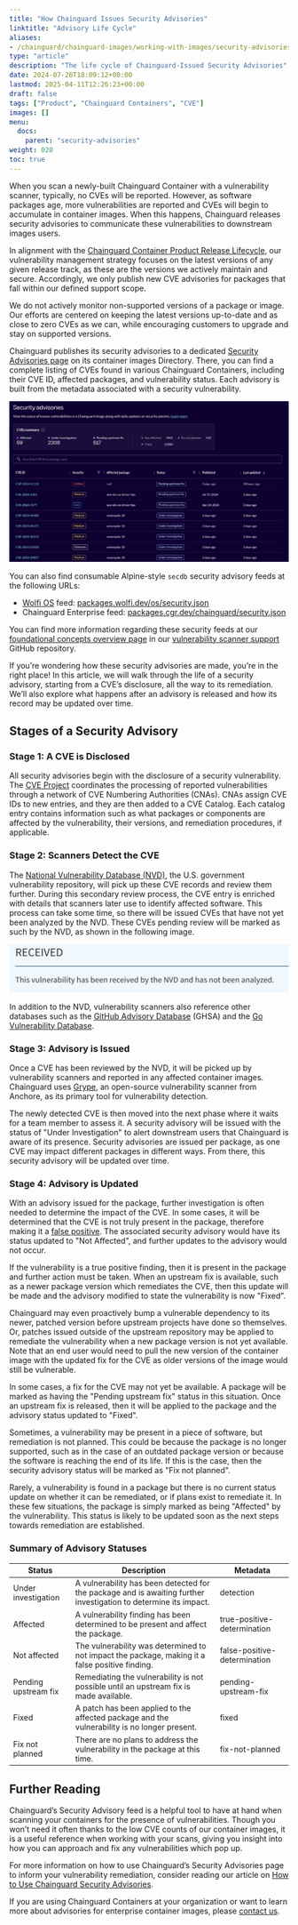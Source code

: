 ```yaml
---
title: "How Chainguard Issues Security Advisories"
linktitle: "Advisory Life Cycle"
aliases:
- /chainguard/chainguard-images/working-with-images/security-advisories/how-chainguard-issues/
type: "article"
description: "The life cycle of Chainguard-Issued Security Advisories"
date: 2024-07-26T18:09:12+00:00
lastmod: 2025-04-11T12:26:23+00:00
draft: false
tags: ["Product", "Chainguard Containers", "CVE"]
images: []
menu:
  docs:
    parent: "security-advisories"
weight: 020
toc: true
---
```


When you scan a newly-built Chainguard Container with a vulnerability scanner, typically, no CVEs will be reported. However, as software packages age, more vulnerabilities are reported and CVEs will begin to accumulate in container images. When this happens, Chainguard releases security advisories to communicate these vulnerabilities to downstream images users.

In alignment with the [Chainguard Container Product Release Lifecycle](/chainguard/chainguard-images/about/versions/#what-chainguard-supports-and-maintains-for-chainguard-containers), our vulnerability management strategy focuses on the latest versions of any given release track, as these are the versions we actively maintain and secure. Accordingly, we only publish new CVE advisories for packages that fall within our defined support scope.

We do not actively monitor non-supported versions of a package or image. Our efforts are centered on keeping the latest versions up-to-date and as close to zero CVEs as we can, while encouraging customers to upgrade and stay on supported versions.

Chainguard publishes its security advisories to a dedicated [Security Advisories page](https://images.chainguard.dev/security/?utm_source=cg-academy&utm_medium=referral&utm_campaign=dev-enablement&utm_content=edu-content-chainguard-chainguard-images-working-with-images-security-advisories-how-chainguard-issues) on its container images Directory. There, you can find a complete listing of CVEs found in various Chainguard Containers, including their CVE ID, affected packages, and vulnerability status. Each advisory is built from the metadata associated with a security vulnerability.

![Snapshot of the Chainguard Security Advisories Page](advisories-page.png)


You can also find consumable Alpine-style `secdb` security advisory feeds at the following URLs:

- [Wolfi OS](https://github.com/wolfi-dev/os) feed: [packages.wolfi.dev/os/security.json](https://packages.wolfi.dev/os/security.json)
- Chainguard Enterprise feed: [packages.cgr.dev/chainguard/security.json](https://packages.cgr.dev/chainguard/security.json)

You can find more information regarding these security feeds at our [foundational concepts overview page](https://github.com/chainguard-dev/vulnerability-scanner-support/blob/main/docs/foundational_concepts.md) in our [vulnerability scanner support](https://github.com/chainguard-dev/vulnerability-scanner-support/tree/main) GitHub repository.

If you’re wondering how these security advisories are made, you’re in the right place! In this article, we will walk through the life of a security advisory, starting from a CVE’s disclosure, all the way to its remediation. We’ll also explore what happens after an advisory is released and how its record may be updated over time.

## Stages of a Security Advisory


### Stage 1: A CVE is Disclosed

All security advisories begin with the disclosure of a security vulnerability. The [CVE Project](https://www.cve.org/) coordinates the processing of reported vulnerabilities through a network of CVE Numbering Authorities (CNAs). CNAs assign CVE IDs to new entries, and they are then added to a CVE Catalog. Each catalog entry contains information such as what packages or components are affected by the vulnerability, their versions, and remediation procedures, if applicable.


### Stage 2: Scanners Detect the CVE

The [National Vulnerability Database (NVD)](https://nvd.nist.gov/), the U.S. government vulnerability repository, will pick up these CVE records and review them further. During this secondary review process, the CVE entry is enriched with details that scanners later use to identify affected software. This process can take some time, so there will be issued CVEs that have not yet been analyzed by the NVD. These CVEs pending review will be marked as such by the NVD, as shown in the following image.

![NVD notice stating a vulnerability has not yet been analyzed](nvd-analyze.png)

In addition to the NVD, vulnerability scanners also reference other databases such as the [GitHub Advisory Database](https://github.com/advisories) (GHSA) and the [Go Vulnerability Database](https://vuln.go.dev/).


### Stage 3: Advisory is Issued

Once a CVE has been reviewed by the NVD, it will be picked up by vulnerability scanners and reported in any affected container images. Chainguard uses [Grype](https://github.com/anchore/grype), an open-source vulnerability scanner from Anchore, as its primary tool for vulnerability detection.

The newly detected CVE is then moved into the next phase where it waits for a team member to assess it. A security advisory will be issued with the status of "Under Investigation" to alert downstream users that Chainguard is aware of its presence. Security advisories are issued per package, as one CVE may impact different packages in different ways. From there, this security advisory will be updated over time.


### Stage 4: Advisory is Updated

With an advisory issued for the package, further investigation is often needed to determine the impact of the CVE. In some cases, it will be determined that the CVE is not truly present in the package, therefore making it a [false positive](/chainguard/chainguard-images/recommended-practices/false-results/). The associated security advisory would have its status updated to "Not Affected", and further updates to the advisory would not occur.

If the vulnerability is a true positive finding, then it is present in the package and further action must be taken. When an  upstream fix is available, such as a newer package version which remediates the CVE, then this update will be made and the advisory modified to state the vulnerability is now "Fixed".

Chainguard may even proactively bump a vulnerable dependency to its newer, patched version before upstream projects have done so themselves. Or, patches issued outside of the upstream repository may be applied to remediate the vulnerability when a new package version is not yet available. Note that an end user would need to pull the new version of the container image with the updated fix for the CVE as older versions of the image would still be vulnerable.

In some cases, a fix for the CVE may not yet be available. A package will be marked as having the "Pending upstream fix" status in this situation. Once an upstream fix is released, then it will be applied to the package and the advisory status updated to "Fixed".

Sometimes, a vulnerability may be present in a piece of software, but remediation is not planned. This could be because the package is no longer supported, such as in the case of an outdated package version or because the software is reaching the end of its life. If this is the case, then the security advisory status will be marked as "Fix not planned".

Rarely, a vulnerability is found in a package but there is no current status update on whether it can be remediated, or if plans exist to remediate it. In these few situations, the package is simply marked as being "Affected" by the vulnerability. This status is likely to be updated soon as the next steps towards remediation are established.

### Summary of Advisory Statuses
<table>
<thead>
<th>Status</th>
<th>Description</th>
<th>Metadata</th>
</thead>
<tr>
<td>Under investigation</td>
<td>A vulnerability has been detected for the package and is awaiting further investigation to determine its impact.</td>
<td>detection</td>
</tr>
<tr>
<td>Affected</td>
<td>A vulnerability finding has been determined to be present and affect the package.</td>
<td>true-positive-determination</td>
</tr>
<tr>
<td>Not affected</td>
<td>The vulnerability was determined to not impact the package, making it a false positive finding.</td>
<td>false-positive-determination</td>
</tr>
<tr>
<td>Pending upstream fix</td>
<td>Remediating the vulnerability is not possible until an upstream fix is made available.</td>
<td>pending-upstream-fix</td>
</tr>
<tr>
<td>Fixed</td>
<td>A patch has been applied to the affected package and the vulnerability is no longer present.</td>
<td>fixed</td>
</tr>
<tr>
<td>Fix not planned</td>
<td>There are no plans to address the vulnerability in the package at this time.</td>
<td>fix-not-planned</td>
</tr>
</table>

## Further Reading

Chainguard’s Security Advisory feed is a helpful tool to have at hand when scanning your containers for the presence of vulnerabilities. Though you won’t need it often thanks to the low CVE counts of our container images, it is a useful reference when working with your scans, giving you insight into how you can approach and fix any vulnerabilities which pop up.

For more information on how to use Chainguard’s Security Advisories page to inform your vulnerability remediation, consider reading our article on [How to Use Chainguard Security Advisories](
/chainguard/chainguard-images/staying-secure/security-advisories/how-to-use/).

If you are using Chainguard Containers at your organization or want to learn more about advisories for enterprise container images, please [contact us](https://www.chainguard.dev/contact).
